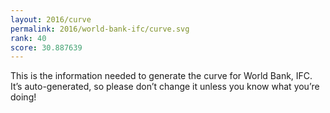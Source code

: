 ```yaml
---
layout: 2016/curve
permalink: 2016/world-bank-ifc/curve.svg
rank: 40
score: 30.887639
---
```


This is the information needed to generate the curve for World Bank, IFC. It’s
auto-generated, so please don’t change it unless you know what you’re
doing!
